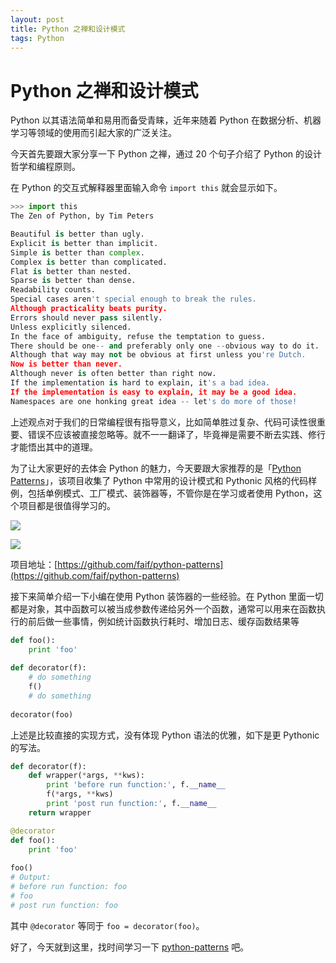```yaml
---
layout: post
title: Python 之禅和设计模式
tags: Python
---
```


# Python 之禅和设计模式

Python 以其语法简单和易用而备受青睐，近年来随着 Python 在数据分析、机器学习等领域的使用而引起大家的广泛关注。

今天首先要跟大家分享一下 Python 之禅，通过 20 个句子介绍了 Python 的设计哲学和编程原则。

在 Python 的交互式解释器里面输入命令 `import this` 就会显示如下。

```python
>>> import this
The Zen of Python, by Tim Peters

Beautiful is better than ugly.
Explicit is better than implicit.
Simple is better than complex.
Complex is better than complicated.
Flat is better than nested.
Sparse is better than dense.
Readability counts.
Special cases aren't special enough to break the rules.
Although practicality beats purity.
Errors should never pass silently.
Unless explicitly silenced.
In the face of ambiguity, refuse the temptation to guess.
There should be one-- and preferably only one --obvious way to do it.
Although that way may not be obvious at first unless you're Dutch.
Now is better than never.
Although never is often better than right now.
If the implementation is hard to explain, it's a bad idea.
If the implementation is easy to explain, it may be a good idea.
Namespaces are one honking great idea -- let's do more of those!
```

上述观点对于我们的日常编程很有指导意义，比如简单胜过复杂、代码可读性很重要、错误不应该被直接忽略等。就不一一翻译了，毕竟禅是需要不断去实践、修行才能悟出其中的道理。

为了让大家更好的去体会 Python 的魅力，今天要跟大家推荐的是「[Python Patterns](https://github.com/faif/python-patterns)」，该项目收集了 Python 中常用的设计模式和 Pythonic 风格的代码样例，包括单例模式、工厂模式、装饰器等，不管你是在学习或者使用 Python，这个项目都是很值得学习的。

![](https://7465-test-3c9b5e-1258459492.tcb.qcloud.la/GitHub精选/ZenOfPython/patterns.1.png)

![](https://7465-test-3c9b5e-1258459492.tcb.qcloud.la/GitHub精选/ZenOfPython/patterns.2.png)

项目地址：[https://github.com/faif/python-patterns](https://github.com/faif/python-patterns)

接下来简单介绍一下小编在使用 Python 装饰器的一些经验。在 Python 里面一切都是对象，其中函数可以被当成参数传递给另外一个函数，通常可以用来在函数执行的前后做一些事情，例如统计函数执行耗时、增加日志、缓存函数结果等

```python
def foo():
    print 'foo'
    
def decorator(f):
    # do something
    f()
    # do something
    
decorator(foo)
```

上述是比较直接的实现方式，没有体现 Python 语法的优雅，如下是更 Pythonic 的写法。

```python
def decorator(f):
    def wrapper(*args, **kws):
        print 'before run function:', f.__name__
        f(*args, **kws)
        print 'post run function:', f.__name__
    return wrapper

@decorator
def foo():
    print 'foo'
    
foo()
# Output:
# before run function: foo
# foo
# post run function: foo
```

其中 `@decorator` 等同于 `foo = decorator(foo)`。

好了，今天就到这里，找时间学习一下 [python-patterns](https://github.com/faif/python-patterns) 吧。
